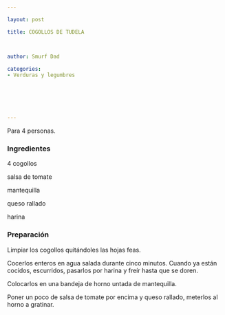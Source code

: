 ```yaml
---

layout: post

title: COGOLLOS DE TUDELA



author: Smurf Dad

categories:
- Verduras y legumbres






---
```


Para 4 personas.

<h3>Ingredientes</h3>

4 cogollos

salsa de tomate

mantequilla

queso rallado

harina

<h3>Preparación</h3>

Limpiar los cogollos quitándoles las hojas feas.

Cocerlos enteros en agua salada durante cinco minutos. Cuando ya están cocidos, escurridos, pasarlos por harina y freír hasta que se doren.

Colocarlos en una bandeja de horno untada de mantequilla.

Poner un poco de salsa de tomate por encima y queso rallado, meterlos al horno a gratinar.

